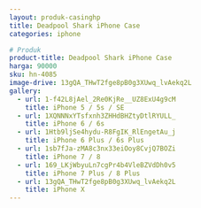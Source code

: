 ```yaml
---
layout: produk-casinghp
title: Deadpool Shark iPhone Case
categories: iphone

# Produk
product-title: Deadpool Shark iPhone Case
harga: 90000
sku: hn-4085
image-drive: 13gQA_THwT2fge8pB0g3XUwq_lvAekq2L
gallery:
  - url: 1-f42L8jAel_2Re0KjRe__UZ8ExU4g9cM
    title: iPhone 5 / 5s / SE
  - url: 1XQNNNxYTsfxnh3ZHHdBHZtyDtlRYULL_
    title: iPhone 6 / 6s
  - url: 1Htb9ljSe4hydu-R8FgIK_RlEngetAu_j
    title: iPhone 6 Plus / 6s Plus
  - url: 1sb7fJa-zMA8c3nx33eiOoy8CvjQ7BOZi
    title: iPhone 7 / 8
  - url: 169_LKjWbyuLn7cgPr4b4VleBZVdDh0v5
    title: iPhone 7 Plus / 8 Plus
  - url: 13gQA_THwT2fge8pB0g3XUwq_lvAekq2L
    title: iPhone X
---
```

